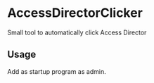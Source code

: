 
# AccessDirectorClicker
Small tool to automatically click Access Director

## Usage
Add as startup program as admin. 
